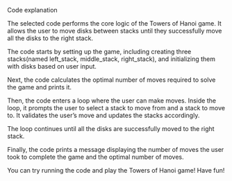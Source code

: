 Code explanation

The selected code performs the core logic of the Towers of Hanoi game. It allows the user to move disks between stacks until they successfully move all the disks to the right stack.

The code starts by setting up the game, including creating three stacks(named left_stack, middle_stack, right_stack), and initializing them with disks based on user input.

Next, the code calculates the optimal number of moves required to solve the game and prints it.

Then, the code enters a loop where the user can make moves. Inside the loop, it prompts the user to select a stack to move from and a stack to move to. It validates the user’s move and updates the stacks accordingly.

The loop continues until all the disks are successfully moved to the right stack.

Finally, the code prints a message displaying the number of moves the user took to complete the game and the optimal number of moves.

You can try running the code and play the Towers of Hanoi game! Have fun!